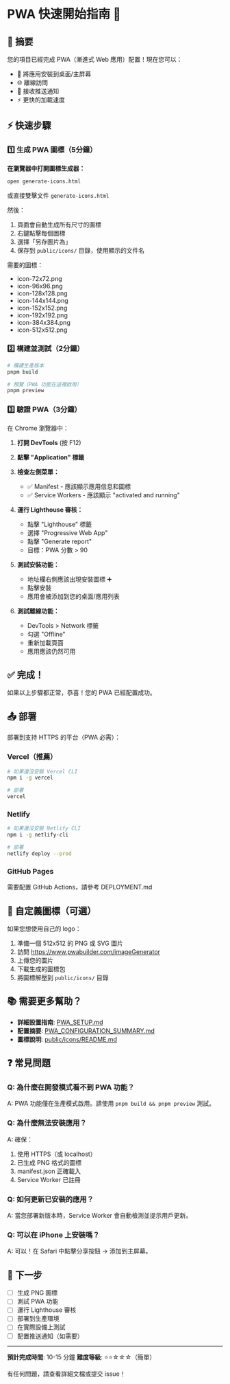 # PWA 快速開始指南 🚀

## 📝 摘要

您的項目已經完成 PWA（漸進式 Web 應用）配置！現在您可以：
- 📱 將應用安裝到桌面/主屏幕
- 🌐 離線訪問
- 🔔 接收推送通知
- ⚡ 更快的加載速度

## ⚡ 快速步驟

### 1️⃣ 生成 PWA 圖標（5分鐘）

**在瀏覽器中打開圖標生成器：**
```bash
open generate-icons.html
```

或直接雙擊文件 `generate-icons.html`

然後：
1. 頁面會自動生成所有尺寸的圖標
2. 右鍵點擊每個圖標
3. 選擇「另存圖片為」
4. 保存到 `public/icons/` 目錄，使用顯示的文件名

需要的圖標：
- icon-72x72.png
- icon-96x96.png
- icon-128x128.png
- icon-144x144.png
- icon-152x152.png
- icon-192x192.png
- icon-384x384.png
- icon-512x512.png

### 2️⃣ 構建並測試（2分鐘）

```bash
# 構建生產版本
pnpm build

# 預覽（PWA 功能在這裡啟用）
pnpm preview
```

### 3️⃣ 驗證 PWA（3分鐘）

在 Chrome 瀏覽器中：

1. **打開 DevTools** (按 F12)
2. **點擊 "Application" 標籤**
3. **檢查左側菜單：**
   - ✅ Manifest - 應該顯示應用信息和圖標
   - ✅ Service Workers - 應該顯示 "activated and running"

4. **運行 Lighthouse 審核：**
   - 點擊 "Lighthouse" 標籤
   - 選擇 "Progressive Web App"
   - 點擊 "Generate report"
   - 目標：PWA 分數 > 90

5. **測試安裝功能：**
   - 地址欄右側應該出現安裝圖標 ➕
   - 點擊安裝
   - 應用會被添加到您的桌面/應用列表

6. **測試離線功能：**
   - DevTools > Network 標籤
   - 勾選 "Offline"
   - 重新加載頁面
   - 應用應該仍然可用

## ✅ 完成！

如果以上步驟都正常，恭喜！您的 PWA 已經配置成功。

## 📤 部署

部署到支持 HTTPS 的平台（PWA 必需）：

### Vercel（推薦）
```bash
# 如果還沒安裝 Vercel CLI
npm i -g vercel

# 部署
vercel
```

### Netlify
```bash
# 如果還沒安裝 Netlify CLI
npm i -g netlify-cli

# 部署
netlify deploy --prod
```

### GitHub Pages
需要配置 GitHub Actions，請參考 DEPLOYMENT.md

## 🎨 自定義圖標（可選）

如果您想使用自己的 logo：

1. 準備一個 512x512 的 PNG 或 SVG 圖片
2. 訪問 https://www.pwabuilder.com/imageGenerator
3. 上傳您的圖片
4. 下載生成的圖標包
5. 將圖標解壓到 `public/icons/` 目錄

## 📚 需要更多幫助？

- **詳細設置指南**: [PWA_SETUP.md](./PWA_SETUP.md)
- **配置摘要**: [PWA_CONFIGURATION_SUMMARY.md](./PWA_CONFIGURATION_SUMMARY.md)
- **圖標說明**: [public/icons/README.md](./public/icons/README.md)

## ❓ 常見問題

### Q: 為什麼在開發模式看不到 PWA 功能？
A: PWA 功能僅在生產模式啟用。請使用 `pnpm build && pnpm preview` 測試。

### Q: 為什麼無法安裝應用？
A: 確保：
1. 使用 HTTPS（或 localhost）
2. 已生成 PNG 格式的圖標
3. manifest.json 正確載入
4. Service Worker 已註冊

### Q: 如何更新已安裝的應用？
A: 當您部署新版本時，Service Worker 會自動檢測並提示用戶更新。

### Q: 可以在 iPhone 上安裝嗎？
A: 可以！在 Safari 中點擊分享按鈕 → 添加到主屏幕。

## 🎉 下一步

- [ ] 生成 PNG 圖標
- [ ] 測試 PWA 功能
- [ ] 運行 Lighthouse 審核
- [ ] 部署到生產環境
- [ ] 在實際設備上測試
- [ ] 配置推送通知（如需要）

---

**預計完成時間**: 10-15 分鐘
**難度等級**: ⭐⭐☆☆☆（簡單）

有任何問題，請查看詳細文檔或提交 issue！

